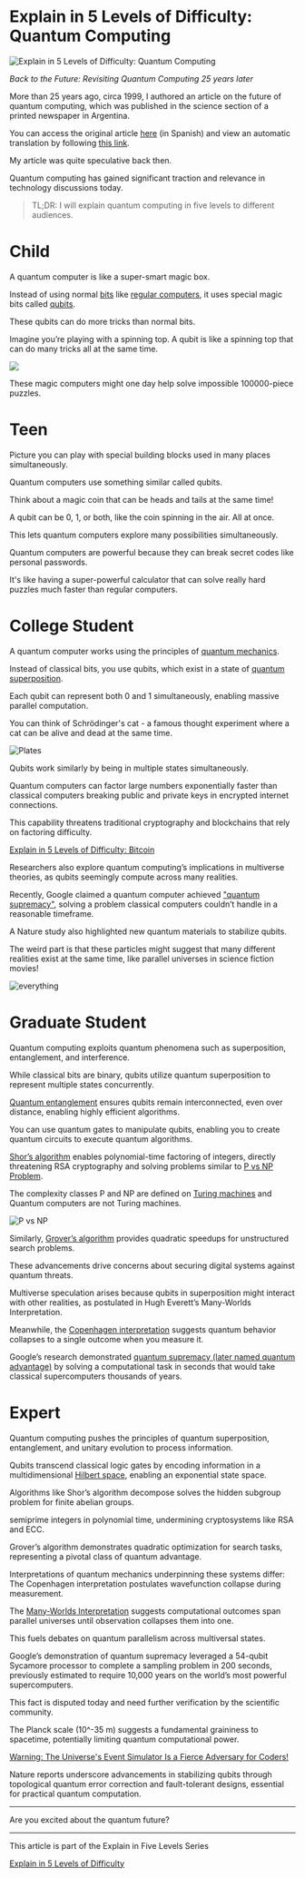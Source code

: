 # Explain in 5 Levels of Difficulty: Quantum Computing

![Explain in 5 Levels of Difficulty: Quantum Computing](Explain%20in%205%20Levels%20of%20Difficulty%20Quantum%20Computing.png)

*Back to the Future: Revisiting Quantum Computing 25 years later*

More than 25 years ago, circa 1999, I authored an article on the future of quantum computing, which was published in the science section of a printed newspaper in Argentina.

You can access the original article [here](https://www.pagina12.com.ar/1999/suple/futuro/99-05-29/NOTA_A.HTM) (in Spanish) and view an automatic translation by following [this link](https://www-pagina12-com-ar.translate.goog/1999/suple/futuro/99-05-29/NOTA_A.HTM?_x_tr_sl=es&_x_tr_tl=en).

My article was quite speculative back then.

Quantum computing has gained significant traction and relevance in technology discussions today.

> TL;DR: I will explain quantum computing in five levels to different audiences.

# Child

A quantum computer is like a super-smart magic box.

Instead of using normal [bits](https://en.wikipedia.org/wiki/Bit) like [regular computers](https://en.wikipedia.org/wiki/Turing_machine), it uses special magic bits called [qubits](https://en.wikipedia.org/wiki/Qubit).

These qubits can do more tricks than normal bits.

Imagine you’re playing with a spinning top. A qubit is like a spinning top that can do many tricks all at the same time.

![](.jpg)

These magic computers might one day help solve impossible 100000-piece puzzles.

# Teen

Picture you can play with special building blocks used in many places simultaneously.

Quantum computers use something similar called qubits.

Think about a magic coin that can be heads and tails at the same time!

A qubit can be 0, 1, or both, like the coin spinning in the air. All at once.

This lets quantum computers explore many possibilities simultaneously.

Quantum computers are powerful because they can break secret codes like personal passwords.

It's like having a super-powerful calculator that can solve really hard puzzles much faster than regular computers.

# College Student

A quantum computer works using the principles of [quantum mechanics](https://en.wikipedia.org/wiki/Quantum_mechanics).

Instead of classical bits, you use qubits, which exist in a state of [quantum superposition](https://en.wikipedia.org/wiki/Quantum_superposition).

Each qubit can represent both 0 and 1 simultaneously, enabling massive parallel computation.

You can think of Schrödinger's cat - a famous thought experiment where a cat can be alive and dead at the same time.

![Plates](Plates.jpg)

Qubits work similarly by being in multiple states simultaneously.

Quantum computers can factor large numbers exponentially faster than classical computers breaking public and private keys in encrypted internet connections.

This capability threatens traditional cryptography and blockchains that rely on factoring difficulty.

[Explain in 5 Levels of Difficulty: Bitcoin](https://github.com/mcsee/Software-Design-Articles/tree/main/Articles/Explain%20in%205%20Levels/Explain%20in%205%20Levels%20of%20Difficulty%20Bitcoin/readme.md)

Researchers also explore quantum computing’s implications in multiverse theories, as qubits seemingly compute across many realities.

Recently, Google claimed a quantum computer achieved ["quantum supremacy"](https://research.google/pubs/quantum-supremacy-using-a-programmable-superconducting-processor/), solving a problem classical computers couldn’t handle in a reasonable timeframe.

A Nature study also highlighted new quantum materials to stabilize qubits.

The weird part is that these particles might suggest that many different realities exist at the same time, like parallel universes in science fiction movies!

![everything](everything.jpg)

# Graduate Student

Quantum computing exploits quantum phenomena such as superposition, entanglement, and interference.

While classical bits are binary, qubits utilize quantum superposition to represent multiple states concurrently.

[Quantum entanglement](https://en.wikipedia.org/wiki/Quantum_entanglement) ensures qubits remain interconnected, even over distance, enabling highly efficient algorithms.

You can use quantum gates to manipulate qubits, enabling you to create quantum circuits to execute quantum algorithms.

[Shor’s algorithm](https://en.wikipedia.org/wiki/Shor%27s_algorithm) enables polynomial-time factoring of integers, directly threatening RSA cryptography and solving problems similar to [P vs NP Problem](https://en.wikipedia.org/wiki/P_versus_NP_problem).

The complexity classes P and NP are defined on [Turing machines](https://en.wikipedia.org/wiki/Turing_machine) and Quantum computers are not Turing machines.

![P vs NP](P%20vs%20NP.jpg)

Similarly, [Grover’s algorithm](https://en.wikipedia.org/wiki/Grover%27s_algorithm) provides quadratic speedups for unstructured search problems.

These advancements drive concerns about securing digital systems against quantum threats.

Multiverse speculation arises because qubits in superposition might interact with other realities, as postulated in Hugh Everett’s Many-Worlds Interpretation.

Meanwhile, the [Copenhagen interpretation](https://en.wikipedia.org/wiki/Copenhagen_interpretation) suggests quantum behavior collapses to a single outcome when you measure it.

Google’s research demonstrated [quantum supremacy (later named quantum advantage)](https://en.wikipedia.org/wiki/Quantum_supremacy) by solving a computational task in seconds that would take classical supercomputers thousands of years.

# Expert

Quantum computing pushes the principles of quantum superposition, entanglement, and unitary evolution to process information.

Qubits transcend classical logic gates by encoding information in a multidimensional [Hilbert space](https://en.wikipedia.org/wiki/Hilbert_space), enabling an exponential state space.

Algorithms like Shor’s algorithm decompose solves the hidden subgroup problem for finite abelian groups. 

semiprime integers in polynomial time, undermining cryptosystems like RSA and ECC.

Grover’s algorithm demonstrates quadratic optimization for search tasks, representing a pivotal class of quantum advantage.

Interpretations of quantum mechanics underpinning these systems differ: The Copenhagen interpretation postulates wavefunction collapse during measurement.

The [Many-Worlds Interpretation](https://plato.stanford.edu/entries/qm-manyworlds/) suggests computational outcomes span parallel universes until observation collapses them into one.

This fuels debates on quantum parallelism across multiversal states.

Google’s demonstration of quantum supremacy leveraged a 54-qubit Sycamore processor to complete a sampling problem in 200 seconds, previously estimated to require 10,000 years on the world’s most powerful supercomputers.

This fact is disputed today and need further verification by the scientific community.

The Planck scale (10^-35 m) suggests a fundamental graininess to spacetime, potentially limiting quantum computational power.

[Warning: The Universe's Event Simulator Is a Fierce Adversary for Coders!](https://github.com/mcsee/Software-Design-Articles/tree/main/Articles/Opinion/Warning%20The%20Universe's%20Event%20Simulator%20Is%20a%20Fierce%20Adversary%20for%20Coders/readme.md)

Nature reports underscore advancements in stabilizing qubits through topological quantum error correction and fault-tolerant designs, essential for practical quantum computation.

---

Are you excited about the quantum future?

* * *

This article is part of the Explain in Five Levels Series

[Explain in 5 Levels of Difficulty](https://github.com/mcsee/Software-Design-Articles/tree/main/Articles/Explain%20in%205%20Levels/Explain%20in%205%20Levels%20of%20Difficulty/readme.md)
